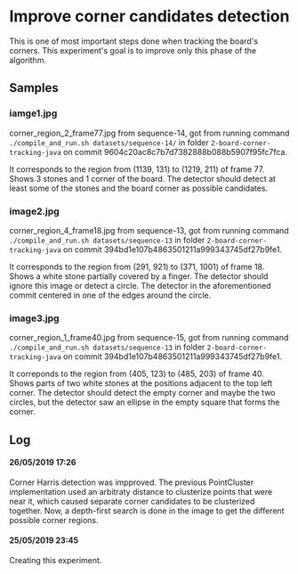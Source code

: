 Improve corner candidates detection
===================================

This is one of most important steps done when tracking the board's corners.
This experiment's goal is to improve only this phase of the algorithm.

Samples
-------

### iamge1.jpg

corner_region_2_frame77.jpg from sequence-14, got from running command
`./compile_and_run.sh datasets/sequence-14/` in folder
`2-board-corner-tracking-java` on commit
9604c20ac8c7b7d7382888b088b5907f95fc7fca.

It corresponds to the region from (1139, 131) to (1219, 211) of frame 77.
Shows 3 stones and 1 corner of the board. The detector should detect at
least some of the stones and the board corner as possible candidates.

### image2.jpg

corner_region_4_frame18.jpg from sequence-13, got from running command
`./compile_and_run.sh datasets/sequence-13` in folder
`2-board-corner-tracking-java` on commit
394bd1e107b4863501211a999343745df27b9fe1.

It corresponds to the region from (291, 921) to (371, 1001) of frame 18.
Shows a white stone partially covered by a finger. The detector should
ignore this image or detect a circle. The detector in the aforementioned
commit centered in one of the edges around the circle.

### image3.jpg

corner_region_1_frame40.jpg from sequence-15, got from running command
`./compile_and_run.sh datasets/sequence-13` in folder
`2-board-corner-tracking-java` on commit
394bd1e107b4863501211a999343745df27b9fe1.

It correponds to the region from (405, 123) to (485, 203) of frame 40.
Shows parts of two white stones at the positions adjacent to the top
left corner. The detector should detect the empty corner and maybe the
two circles, but the detector saw an ellipse in the empty square that
forms the corner.

Log
---

#### 26/05/2019 17:26

Corner Harris detection was impproved. The previous PointCluster
implementation used an arbitraty distance to clusterize points that  were
near it, which caused separate corner candidates to be clusterized together.
Now, a depth-first search is done in the image to get the different possible
corner regions.

#### 25/05/2019 23:45

Creating this experiment.
